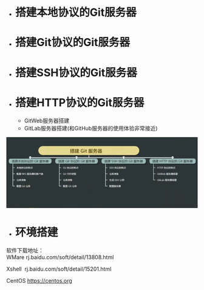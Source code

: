 - # 搭建本地协议的Git服务器  
- # 搭建Git协议的Git服务器  
- # 搭建SSH协议的Git服务器  　
- # 搭建HTTP协议的Git服务器  
	- GitWeb服务器搭建    
	- GitLab服务器搭建(和GitHub服务器的使用体验非常接近)    
	
![](https://github.com/havenow/my-git/blob/master/images/git-server.png)  

		
- # 环境搭建  
软件下载地址：    
WMare 	rj.baidu.com/soft/detail/13808.html    		

Xshell  rj.baidu.com/soft/detail/15201.html    		

CentOS	https://centos.org    		

